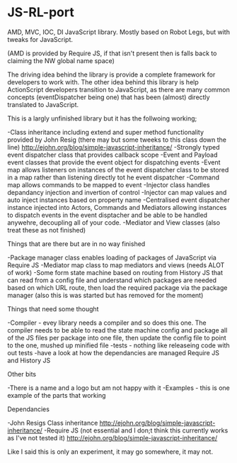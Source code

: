 JS-RL-port
==========

AMD, MVC, IOC, DI JavaScript library. Mostly based on Robot Legs, but with tweaks for JavaScript. 

(AMD is provided by Require JS, if that isn't present then is falls back to claiming the NW global name space)

The driving idea behind the library is provide a complete framework for developers to work with.
The other idea behind this library is help ActionScript developers transition to JavaScript, as there
are many common concepts (eventDispatcher being one) that has been (almost) directly translated to JavaScript.


This is a largly unfinished library but it has the follwoing working;

-Class inheritance including extend and super method functionality provided by John Resig (there may but some tweeks
to this class down the line) http://ejohn.org/blog/simple-javascript-inheritance/
-Strongly typed event dispatcher class that provides callback scope
-Event and Payload event classes that provide the event object for dispatching events
-Event map allows listeners on instances of the event dispatcher class to be stored in a map rather than listening directly tot he event dispatcher
-Command map allows commands to be mapped to event
-Injector class handles depandancy injection and invertion of control
-Injector can map values and auto inject instances based on property name
-Centralised event dispatcher instance injected into Actors, Commands and Mediators allowing instances to dispatch
events in the event disptacher and be able to be handled anywehre, decoupling all of your code.
-Mediator and View classes (also treat these as not finished)

Things that are there but are in no way finished

-Package manager class enables loading of packages of JavaScript via Require JS
-Mediator map class to map mediators and views (needs ALOT of work)
-Some form state machine based on routing from History JS that can read from a config file
and understand which packages are needed based on which URL route, then load the required
package via the package manager (also this is was started but has removed for the moment)

Things that need some thought

-Compiler - evey library needs a compiler and so does this one. The compiler needs to be able to read
 the state machine config and package all of the JS files per package into one file, then update
 the config file to point to the one, mushed up minified file
-tests - nothing like releaseing code with out tests
-have a look at how the dependancies are managed Require JS and History JS

Other bits

-There is a name and a logo but am not happy with it
-Examples - this is one example of the parts that working

Dependancies

-John Resigs Class inheritance http://ejohn.org/blog/simple-javascript-inheritance/
-Require JS (not essential and I don;t think this currently works as I've not tested it)
http://ejohn.org/blog/simple-javascript-inheritance/


Like I said this is only an experiment, it may go somewhere, it may not.
